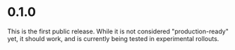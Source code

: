 # 0.1.0

This is the first public release. While it is not considered "production-ready" yet, it should work, and is currently being tested in experimental rollouts.
